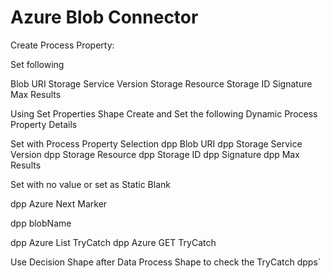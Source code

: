 # Azure Blob Connector


Create Process Property:

Set following

 Blob URI
 Storage Service Version
 Storage Resource
 Storage ID
 Signature
 Max Results



Using Set Properties Shape Create and Set the following Dynamic Process Property Details

Set with Process Property Selection
dpp Blob URI
dpp Storage Service Version
dpp Storage Resource
dpp Storage ID
dpp Signature
dpp Max Results


Set with no value or set as Static Blank

dpp Azure Next Marker

dpp blobName

dpp Azure List TryCatch
dpp Azure GET TryCatch


Use Decision Shape after Data Process Shape to check the TryCatch dpps`
